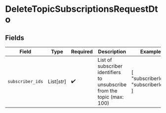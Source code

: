 # DeleteTopicSubscriptionsRequestDto


## Fields

| Field                                                                   | Type                                                                    | Required                                                                | Description                                                             | Example                                                                 |
| ----------------------------------------------------------------------- | ----------------------------------------------------------------------- | ----------------------------------------------------------------------- | ----------------------------------------------------------------------- | ----------------------------------------------------------------------- |
| `subscriber_ids`                                                        | List[*str*]                                                             | :heavy_check_mark:                                                      | List of subscriber identifiers to unsubscribe from the topic (max: 100) | [<br/>"subscriberId1",<br/>"subscriberId2"<br/>]                        |